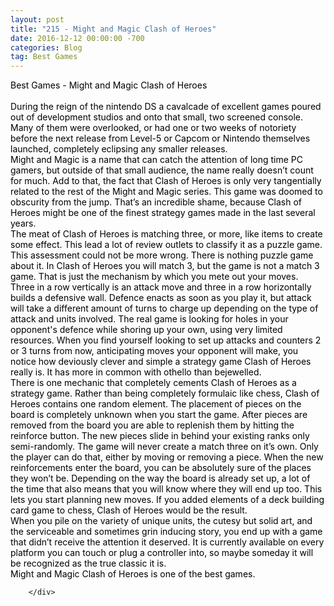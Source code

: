 ```yaml
---
layout: post
title: "215 - Might and Magic Clash of Heroes"
date: 2016-12-12 00:00:00 -700
categories: Blog
tag: Best Games
---
```


<div class="blog-content">
				<div class="paragraph"><span><span style="color:rgb(0, 0, 0)">Best Games - Might and Magic Clash of Heroes</span></span><br><span></span><br><span><span style="color:rgb(0, 0, 0)">During the reign of the nintendo DS a cavalcade of excellent games poured out of development studios and onto that small, two screened console. Many of them were overlooked, or had one or two weeks of notoriety before the next release from Level-5 or Capcom or Nintendo themselves launched, completely eclipsing any smaller releases. </span></span><br><span></span><span><span style="color:rgb(0, 0, 0)">Might and Magic is a name that can catch the attention of long time PC gamers, but outside of that small audience, the name really doesn&rsquo;t count for much. Add to that, the fact that Clash of Heroes is only very tangentially related to the rest of the Might and Magic series. This game was doomed to obscurity from the jump. That&rsquo;s an incredible shame, because Clash of Heroes might be one of the finest strategy games made in the last several years.</span></span><br><span></span><span><span style="color:rgb(0, 0, 0)">The meat of Clash of Heroes is matching three, or more, like items to create some effect. This lead a lot of review outlets to classify it as a puzzle game. This assessment could not be more wrong. There is nothing puzzle game about it. In Clash of Heroes you will match 3, but the game is not a match 3 game. That is just the mechanism by which you mete out your moves.</span></span><br><span></span><span><span style="color:rgb(0, 0, 0)">Three in a row vertically is an attack move and three in a row horizontally builds a defensive wall. Defence enacts as soon as you play it, but attack will take a different amount of turns to charge up depending on the type of attack and units involved. The real game is looking for holes in your opponent's defence while shoring up your own, using very limited resources. When you find yourself looking to set up attacks and counters 2 or 3 turns from now, anticipating moves your opponent will make, you notice how deviously clever and simple a strategy game Clash of Heroes really is. It has more in common with othello than bejewelled. </span></span><br><span></span><span><span style="color:rgb(0, 0, 0)">There is one mechanic that completely cements Clash of Heroes as a strategy game. Rather than being completely formulaic like chess, Clash of Heroes contains one random element. The placement of pieces on the board is completely unknown when you start the game. After pieces are removed from the board you are able to replenish them by hitting the reinforce button. The new pieces slide in behind your existing ranks only semi-randomly. The game will never create a match three on it&rsquo;s own. Only the player can do that, either by moving or removing a piece. When the new reinforcements enter the board, you can be absolutely sure of the places they won&rsquo;t be. Depending on the way the board is already set up, a lot of the time that also means that you will know where they will end up too. This lets you start planning new moves. If you added elements of a deck building card game to chess, Clash of Heroes would be the result.</span></span><br><span></span><span><span style="color:rgb(0, 0, 0)">When you pile on the variety of unique units, the cutesy but solid art, and the serviceable and sometimes grin inducing story, you end up with a game that didn&rsquo;t receive the attention it deserved. It is currently available on every platform you can touch or plug a controller into, so maybe someday it will be recognized as the true classic it is. </span></span><br><span></span><span><span style="color:rgb(0, 0, 0)">Might and Magic Clash of Heroes is one of the best games.</span></span><br><span></span></div>

		</div>
        